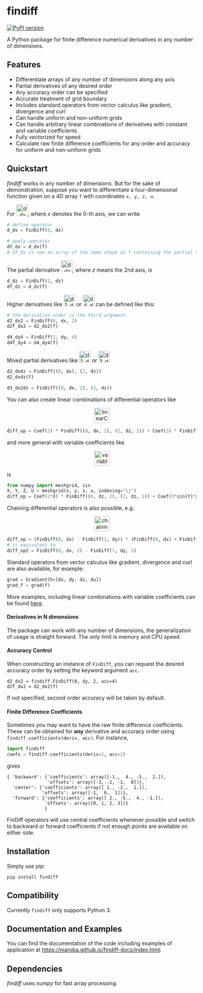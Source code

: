 # findiff
[![PyPI version](https://badge.fury.io/py/findiff.svg)](https://badge.fury.io/py/findiff)

A Python package for finite difference numerical derivatives in
any number of dimensions. 

## Features ##

* Differentiate arrays of any number of dimensions along any axis
* Partial derivatives of any desired order
* Any accuracy order can be specified
* Accurate treatment of grid boundary
* Includes standard operators from vector calculus like gradient, divergence and curl
* Can handle uniform and non-uniform grids
* Can handle arbitrary linear combinations of derivatives with constant and variable coefficients
* Fully vectorized for speed
* Calculate raw finite difference coefficients for any order and accuracy for uniform and non-uniform grids

## Quickstart

_findiff_ works in any number of dimensions. But for the sake of demonstration, suppose you
want to differentiate a four-dimensional function given on a 4D array `f` with coordinates `x, y, z, u`.

For <img src="docs/frontpage/d_dx.png" alt="d_dx" height="30"/>, where <i>x</i> denotes the 0-th axis, we can write

```python
# define operator
d_dx = FinDiff(0, dx)

# apply operator
df_dx = d_dx(f)
# df_dx is now an array of the same shape as f containing the partial derivative
```
The partial derivative <img src="docs/frontpage/d_dz.png" alt="d_dz" height="30"/>, where <i>z</i> means the 2nd axis, is

```python
d_dz = FinDiff(2, dz)
df_dz = d_dz(f)
```

Higher derivatives like
<img src="docs/frontpage/d2_dx2.png" alt="d2_dx2" height="30"/>  or <img src="docs/frontpage/d4_dy4.png" alt="d4_dy4" height="30"/>
can be defined like this:

```python
# the derivative order is the third argument
d2_dx2 = FinDiff(0, dx, 2)
d2f_dx2 = d2_dx2(f)

d4_dy4 = FinDiff(1, dy, 4)
d4f_dy4 = d4_dy4(f)
```

Mixed partial derivatives like 
<img src="docs/frontpage/d2_dxdz.png" alt="d2_dxdz" height="30"/> or 
<img src="docs/frontpage/d3_dx2dz.png" alt="d3_dx2dz" height="30"/>


```python
d2_dxdz = FinDiff((0, dx), (2, dz))
d2_dxdz(f)

d3_dx2dz = FinDiff((0, dx, 2), (2, dz))
```

You can also create linear combinations of differential operators like
<p align="center">
<img src="docs/frontpage/linear_comb.png" alt="linearCombination" height="40"/>
</p>

```python
diff_op = Coef(2) * FinDiff((0, dx, 2), (2, dz, 1)) + Coef(3) * FinDiff((0, dx, 1), (1, dy, 2))
```
and more general with variable coefficients like

<p align="center">
<img src="docs/frontpage/var_coef.png" alt="variableCoefficients" height="40"/>
</p>
is

```python
from numpy import meshgrid, sin
X, Y, Z, U = meshgrid(x, y, z, u, indexing="ij")
diff_op = Coef(2*X) * FinDiff((0, dz, 2), (2, dz, 1)) + Coef(3*sin(Y)*Z**2) * FinDiff((0, dx, 1), (1, dy, 2))
```

Chaining differential operators is also possible, e.g.

<p align="center">
<img src="docs/frontpage/chaining.png" alt="chaining" height="40"/>
</p>

```python
diff_op = (FinDiff(0, dx) - FinDiff(1, dy)) * (FinDiff(0, dx) + FinDiff(1, dy))
# is equivalent to
diff_op2 = FinDiff(0, dx, 2) - FinDiff(1, dy, 2)
```

Standard operators from vector calculus like gradient, divergence and curl are also available, for example:

```python
grad = Gradient(h=[dx, dy, dz, du])
grad_f = grad(f)
```

More examples, including linear combinations with variable coefficients can be found [here](https://maroba.github.io/findiff-docs/source/examples.html).


#### Derivatives in N dimensions

The package can work with any number of dimensions, the generalization
of usage is straight forward. The only limit is memory and CPU speed.

#### Accuracy Control

When constructing an instance of `FinDiff`, you can request the desired accuracy
order by setting the keyword argument `acc`. 

```
d2_dx2 = findiff.FinDiff(0, dy, 2, acc=4)
d2f_dx2 = d2_dx2(f)
```

If not specified, second order accuracy will be taken by default.


#### Finite Difference Coefficients

Sometimes you may want to have the raw finite difference coefficients.
These can be obtained for __any__ derivative and accuracy order
using `findiff.coefficients(deriv, acc)`. For instance,

```python
import findiff
coefs = findiff.coefficients(deriv=2, acc=2)
```

gives

```
{ 'backward': {'coefficients': array([-1.,  4., -5.,  2.]),
               'offsets': array([-3, -2, -1,  0])},
  'center': {'coefficients': array([ 1., -2.,  1.]),
             'offsets': array([-1,  0,  1])},
  'forward': {'coefficients': array([ 2., -5.,  4., -1.]),
              'offsets': array([0, 1, 2, 3])}
              }
```

FinDiff operators will use central coefficients whenever possible and switch
to backward or forward coefficients if not enough points are available on either side.

## Installation

Simply use pip:

```
pip install findiff
```

## Compatibility

Currently `findiff` only supports Python 3.

## Documentation and Examples

You can find the documentation of the code including examples of application at https://maroba.github.io/findiff-docs/index.html.

## Dependencies

_findiff_ uses _numpy_ for fast array processing.

